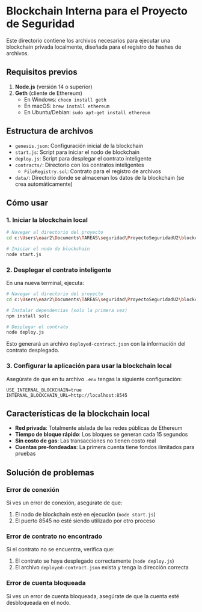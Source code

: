 # Blockchain Interna para el Proyecto de Seguridad

Este directorio contiene los archivos necesarios para ejecutar una blockchain privada localmente, diseñada para el registro de hashes de archivos.

## Requisitos previos

1. **Node.js** (versión 14 o superior)
2. **Geth** (cliente de Ethereum)
   - En Windows: `choco install geth`
   - En macOS: `brew install ethereum`
   - En Ubuntu/Debian: `sudo apt-get install ethereum`

## Estructura de archivos

- `genesis.json`: Configuración inicial de la blockchain
- `start.js`: Script para iniciar el nodo de blockchain
- `deploy.js`: Script para desplegar el contrato inteligente
- `contracts/`: Directorio con los contratos inteligentes
  - `FileRegistry.sol`: Contrato para el registro de archivos
- `data/`: Directorio donde se almacenan los datos de la blockchain (se crea automáticamente)

## Cómo usar

### 1. Iniciar la blockchain local

```bash
# Navegar al directorio del proyecto
cd c:\Users\eaar2\Documents\TAREAS\seguridad\ProyectoSeguridadU2\blockchain

# Iniciar el nodo de blockchain
node start.js
```

### 2. Desplegar el contrato inteligente

En una nueva terminal, ejecuta:

```bash
# Navegar al directorio del proyecto
cd c:\Users\eaar2\Documents\TAREAS\seguridad\ProyectoSeguridadU2\blockchain

# Instalar dependencias (solo la primera vez)
npm install solc

# Desplegar el contrato
node deploy.js
```

Esto generará un archivo `deployed-contract.json` con la información del contrato desplegado.

### 3. Configurar la aplicación para usar la blockchain local

Asegúrate de que en tu archivo `.env` tengas la siguiente configuración:

```env
USE_INTERNAL_BLOCKCHAIN=true
INTERNAL_BLOCKCHAIN_URL=http://localhost:8545
```

## Características de la blockchain local

- **Red privada**: Totalmente aislada de las redes públicas de Ethereum
- **Tiempo de bloque rápido**: Los bloques se generan cada 15 segundos
- **Sin costo de gas**: Las transacciones no tienen costo real
- **Cuentas pre-fondeadas**: La primera cuenta tiene fondos ilimitados para pruebas

## Solución de problemas

### Error de conexión

Si ves un error de conexión, asegúrate de que:
1. El nodo de blockchain esté en ejecución (`node start.js`)
2. El puerto 8545 no esté siendo utilizado por otro proceso

### Error de contrato no encontrado

Si el contrato no se encuentra, verifica que:
1. El contrato se haya desplegado correctamente (`node deploy.js`)
2. El archivo `deployed-contract.json` exista y tenga la dirección correcta

### Error de cuenta bloqueada

Si ves un error de cuenta bloqueada, asegúrate de que la cuenta esté desbloqueada en el nodo.
